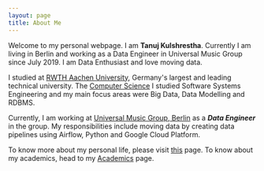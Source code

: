```yaml
---
layout: page
title: About Me
---
```

Welcome to my personal webpage. I am <strong>Tanuj Kulshrestha</strong>. Currently I am living in Berlin and working as a Data Engineer in Universal Music Group since July 2019. I am Data Enthusiast and love moving data.

I studied at [RWTH Aachen University](http://www.rwth-aachen.de/cms/~a/root/?lidx=1), Germany's largest and leading technical university. The [Computer Science](http://www.informatik.rwth-aachen.de/) I studied Software Systems Engineering and my main focus areas were Big Data, Data Modelling and RDBMS.

Currently, I am working at [Universal Music Group, Berlin](https://www.universal-music.de/) as a ***Data Engineer*** in the group. My responsibilities include moving data by creating data pipelines using Airflow, Python and Google Cloud Platform.

To know more about my personal life, please visit [this](http://tank113.github.io/personal_life/) page. To know about my academics, head to my [Academics](http://tank113.github.io/academic/) page.


<!---
In the novel, *The Strange Case of Dr. Jeykll and Mr. Hyde*, Mr. Poole is Dr. Jekyll's virtuous and loyal butler. Similarly, Poole is an upstanding and effective butler that helps you build Jekyll themes. It's made by [@mdo](https://twitter.com/mdo).

There are currently two themes built on Poole:

* [Hyde](http://hyde.getpoole.com)
* [Lanyon](http://lanyon.getpoole.com)

Learn more and contribute on [GitHub](https://github.com/poole).

## Setup

Some fun facts about the setup of this project include:

* Built for [Jekyll](http://jekyllrb.com)
* Developed on GitHub and hosted for free on [GitHub Pages](https://pages.github.com)
* Coded with [Sublime Text 2](http://sublimetext.com), an amazing code editor
* Designed and developed while listening to music like [Blood Bros Trilogy](https://soundcloud.com/maddecent/sets/blood-bros-series)

Have questions or suggestions? Feel free to [open an issue on GitHub](https://github.com/poole/issues/new) or [ask me on Twitter](https://twitter.com/mdo).

Thanks for reading!
-->